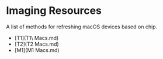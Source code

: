 # Imaging Resources
A list of methods for refreshing macOS devices based on chip.

- [T1](T1\ Macs.md)
- [T2](T2 Macs.md)
- [M1](M1 Macs.md) 
